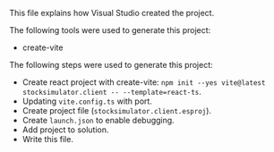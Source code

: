 This file explains how Visual Studio created the project.

The following tools were used to generate this project:
- create-vite

The following steps were used to generate this project:
- Create react project with create-vite: `npm init --yes vite@latest stocksimulator.client -- --template=react-ts`.
- Updating `vite.config.ts` with port.
- Create project file (`stocksimulator.client.esproj`).
- Create `launch.json` to enable debugging.
- Add project to solution.
- Write this file.
